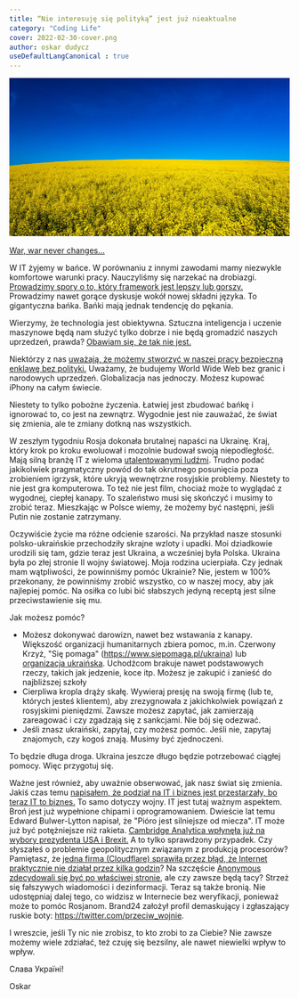 ```yaml
---
title: “Nie interesuję się polityką” jest już nieaktualne
category: "Coding Life"
cover: 2022-02-30-cover.png
author: oskar dudycz
useDefaultLangCanonical : true
---
```


![cover](2022-02-30-cover.png)

[War, war never changes…](https://www.youtube.com/watch?v=C2Pt-LnQ2po)

W IT żyjemy w bańce. W porównaniu z innymi zawodami mamy niezwykle komfortowe warunki pracy. Nauczyliśmy się narzekać na drobiazgi. [Prowadzimy spory o to, który framework jest lepszy lub gorszy.](https://github.com/dotnet/csharplang/discussions/5735) Prowadzimy nawet gorące dyskusje wokół nowej składni języka. To gigantyczna bańka. Bańki mają jednak tendencję do pękania.

Wierzymy, że technologia jest obiektywna. Sztuczna inteligencja i uczenie maszynowe będą nam służyć tylko dobrze i nie będą gromadzić naszych uprzedzeń, prawda? [Obawiam się, że tak nie jest.](/pl/computer_says_no_we_may_have_an_issue_with_ai_soon/)

Niektórzy z nas [uważają, że możemy stworzyć w naszej pracy bezpieczną enklawę bez polityki.](https://www.theverge.com/2021/4/27/22406673/basecamp-political-speech-policy-controversy) Uważamy, że budujemy World Wide Web bez granic i narodowych uprzedzeń. Globalizacja nas jednoczy. Możesz kupować iPhony na całym świecie.

Niestety to tylko pobożne życzenia. Łatwiej jest zbudować bańkę i ignorować to, co jest na zewnątrz. Wygodnie jest nie zauważać, że świat się zmienia, ale te zmiany dotkną nas wszystkich.

W zeszłym tygodniu Rosja dokonała brutalnej napaści na Ukrainę. Kraj, który krok po kroku ewoluował i mozolnie budował swoją niepodległość. Mają silną branżę IT z wieloma [utalentowanymi ludźmi](https://twitter.com/biofsphere/status/1498085717628624898). Trudno podać jakikolwiek pragmatyczny powód do tak okrutnego posunięcia poza zrobieniem igrzysk, które ukryją wewnętrzne rosyjskie problemy. Niestety to nie jest gra komputerowa. To też nie jest film, chociaż może to wyglądać z wygodnej, ciepłej kanapy. To szaleństwo musi się skończyć i musimy to zrobić teraz. Mieszkając w Polsce wiemy, że możemy być następni, jeśli Putin nie zostanie zatrzymany.

Oczywiście życie ma różne odcienie szarości. Na przykład nasze stosunki polsko-ukraińskie przechodziły skrajne wzloty i upadki. Moi dziadkowie urodzili się tam, gdzie teraz jest Ukraina, a wcześniej była Polska. Ukraina była po złej stronie II wojny światowej. Moja rodzina ucierpiała. Czy jednak mam wątpliwości, że powinniśmy pomóc Ukrainie? Nie, jestem w 100% przekonany, że powinniśmy zrobić wszystko, co w naszej mocy, aby jak najlepiej pomóc. Na osiłka co lubi bić słabszych jedyną receptą jest silne przeciwstawienie się mu.

Jak możesz pomóc?
- Możesz dokonywać darowizn, nawet bez wstawania z kanapy. Większość organizacji humanitarnych zbiera pomoc, m.in. Czerwony Krzyż, "Się pomaga" (https://www.siepomaga.pl/ukraina) lub [organizacja ukraińska](https://savelife.in.ua/en/donate/). Uchodźcom brakuje nawet podstawowych rzeczy, takich jak jedzenie, koce itp. Możesz je zakupić i zanieść do najbliższej szkoły
- Cierpliwa kropla drąży skałę. Wywieraj presję na swoją firmę (lub te, których jesteś klientem), aby zrezygnowała z jakichkolwiek powiązań z rosyjskimi pieniędzmi. Zawsze możesz zapytać, jak zamierzają zareagować i czy zgadzają się z sankcjami. Nie bój się odezwać.
- Jeśli znasz ukraiński, zapytaj, czy możesz pomóc. Jeśli nie, zapytaj znajomych, czy kogoś znają. Musimy być zjednoczeni.

To będzie długa droga. Ukraina jeszcze długo będzie potrzebować ciągłej pomocy. Więc przygotuj się.

Ważne jest również, aby uważnie obserwować, jak nasz świat się zmienia. Jakiś czas temu [napisałem, że podział na IT i biznes jest przestarzały, bo teraz IT to biznes.](/pl/bring_me_problems_not_solutions/) To samo dotyczy wojny. IT jest tutaj ważnym aspektem. Broń jest już wypełnione chipami i oprogramowaniem. Dwieście lat temu Edward Bulwer-Lytton napisał, że "Pióro jest silniejsze od miecza". IT może już być potężniejsze niż rakieta. [Cambridge Analytica wpłynęła już na wybory prezydenta USA i Brexit.](https://en.wikipedia.org/wiki/Facebook%E2%80%93Cambridge_Analytica_data_scandal) A to tylko sprawdzony przypadek. Czy słyszałeś o problemie geopolitycznym związanym z produkcją procesorów? Pamiętasz, że [jedna firma (Cloudflare) sprawiła przez błąd, że Internet praktycznie nie działał przez kilka godzin](https://blog.cloudflare.com/a-byzantine-failure-in-the-real-world/)? Na szczęście [Anonymous zdecydowali się być po właściwej stronie](https://t.co/Kwy96lU2Kw), ale czy zawsze będą tacy? Strzeż się fałszywych wiadomości i dezinformacji. Teraz są także bronią. Nie udostępniaj dalej tego, co widzisz w Internecie bez weryfikacji, ponieważ może to pomóc Rosjanom. Brand24 założył profil demaskujący i zgłaszający ruskie boty: https://twitter.com/przeciw_wojnie.

I wreszcie, jeśli Ty nic nie zrobisz, to kto zrobi to za Ciebie? Nie zawsze możemy wiele zdziałać, też czuję się bezsilny, ale nawet niewielki wpływ to wpływ.

Слава Україні!

Oskar